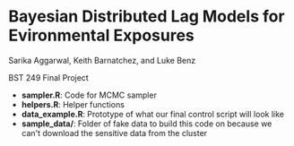 # Bayesian Distributed Lag Models for Evironmental Exposures
Sarika Aggarwal, Keith Barnatchez, and Luke Benz

BST 249 Final Project

* __sampler.R__: Code for MCMC sampler
* __helpers.R__: Helper functions
* __data_example.R__: Prototype of what our final control script will look like
* __sample_data/__: Folder of fake data to build this code on because we can't download the sensitive data from the cluster 